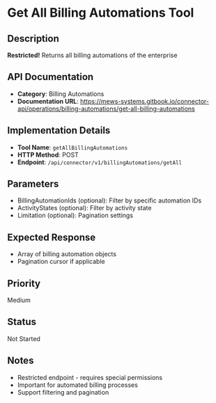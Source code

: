 # Get All Billing Automations Tool

## Description
**Restricted!** Returns all billing automations of the enterprise

## API Documentation
- **Category**: Billing Automations
- **Documentation URL**: https://mews-systems.gitbook.io/connector-api/operations/billing-automations/get-all-billing-automations

## Implementation Details
- **Tool Name**: `getAllBillingAutomations`
- **HTTP Method**: POST
- **Endpoint**: `/api/connector/v1/billingAutomations/getAll`

## Parameters
- BillingAutomationIds (optional): Filter by specific automation IDs
- ActivityStates (optional): Filter by activity state
- Limitation (optional): Pagination settings

## Expected Response
- Array of billing automation objects
- Pagination cursor if applicable

## Priority
Medium

## Status
Not Started

## Notes
- Restricted endpoint - requires special permissions
- Important for automated billing processes
- Support filtering and pagination 